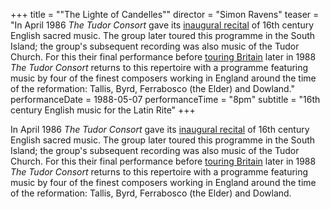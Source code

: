 +++
title = "\"The Lighte of Candelles\""
director = "Simon Ravens"
teaser = "In April 1986 *The Tudor Consort* gave its <u>inaugural recital</u> of 16th century English sacred music. The group later toured this programme in the South Island; the group's subsequent recording was also music of the Tudor Church. For this their final performance before <u>touring Britain</u> later in 1988 *The Tudor Consort* returns to this repertoire with a programme featuring music by four of the finest composers working in England around the time of the reformation: Tallis, Byrd, Ferrabosco (the Elder) and Dowland."
performanceDate = 1988-05-07
performanceTime = "8pm"
subtitle = "16th century English music for the Latin Rite"
+++

In April 1986 *The Tudor Consort* gave its <u>inaugural recital</u> of 16th century English sacred music. The group later toured this programme in the South Island; the group's subsequent recording was also music of the Tudor Church. For this their final performance before <u>touring Britain</u> later in 1988 *The Tudor Consort* returns to this repertoire with a programme featuring music by four of the finest composers working in England around the time of the reformation: Tallis, Byrd, Ferrabosco (the Elder) and Dowland.
